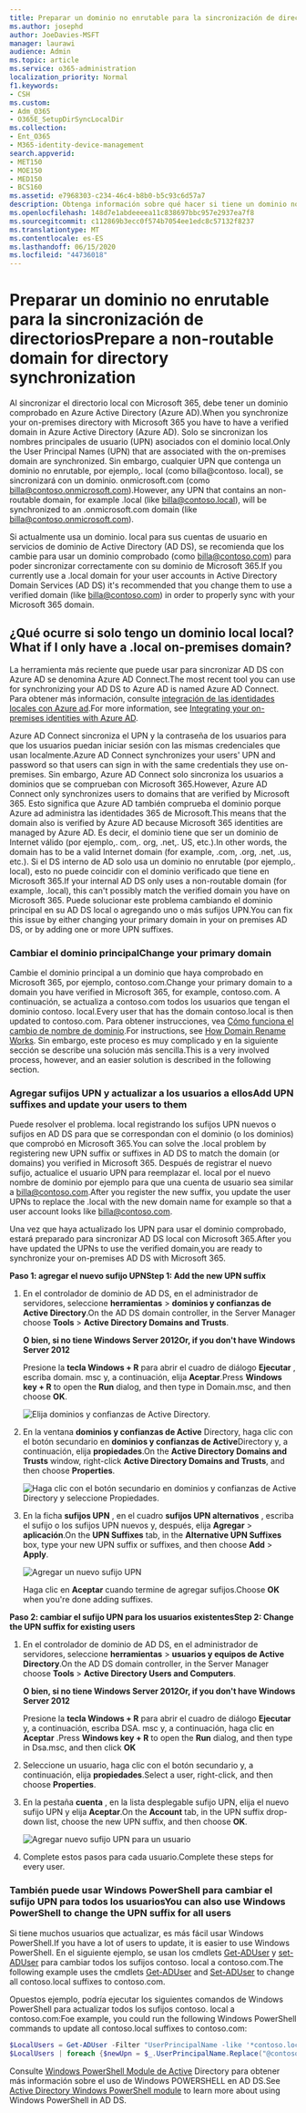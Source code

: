 ```yaml
---
title: Preparar un dominio no enrutable para la sincronización de directorios
ms.author: josephd
author: JoeDavies-MSFT
manager: laurawi
audience: Admin
ms.topic: article
ms.service: o365-administration
localization_priority: Normal
f1.keywords:
- CSH
ms.custom:
- Adm_O365
- O365E_SetupDirSyncLocalDir
ms.collection:
- Ent_O365
- M365-identity-device-management
search.appverid:
- MET150
- MOE150
- MED150
- BCS160
ms.assetid: e7968303-c234-46c4-b8b0-b5c93c6d57a7
description: Obtenga información sobre qué hacer si tiene un dominio no routale asociado a los usuarios locales antes de sincronizar con Microsoft 365.
ms.openlocfilehash: 148d7e1abdeeeea11c838697bbc957e2937ea7f8
ms.sourcegitcommit: c112869b3ecc0f574b7054ee1edc8c57132f8237
ms.translationtype: MT
ms.contentlocale: es-ES
ms.lasthandoff: 06/15/2020
ms.locfileid: "44736018"
---
```

# <a name="prepare-a-non-routable-domain-for-directory-synchronization"></a><span data-ttu-id="1e508-103">Preparar un dominio no enrutable para la sincronización de directorios</span><span class="sxs-lookup"><span data-stu-id="1e508-103">Prepare a non-routable domain for directory synchronization</span></span>
<span data-ttu-id="1e508-104">Al sincronizar el directorio local con Microsoft 365, debe tener un dominio comprobado en Azure Active Directory (Azure AD).</span><span class="sxs-lookup"><span data-stu-id="1e508-104">When you synchronize your on-premises directory with Microsoft 365 you have to have a verified domain in Azure Active Directory (Azure AD).</span></span> <span data-ttu-id="1e508-105">Solo se sincronizan los nombres principales de usuario (UPN) asociados con el dominio local.</span><span class="sxs-lookup"><span data-stu-id="1e508-105">Only the User Principal Names (UPN) that are associated with the on-premises domain are synchronized.</span></span> <span data-ttu-id="1e508-106">Sin embargo, cualquier UPN que contenga un dominio no enrutable, por ejemplo,. local (como billa@contoso. local), se sincronizará con un dominio. onmicrosoft.com (como billa@contoso.onmicrosoft.com).</span><span class="sxs-lookup"><span data-stu-id="1e508-106">However, any UPN that contains an non-routable domain, for example .local (like billa@contoso.local), will be synchronized to an .onmicrosoft.com domain (like billa@contoso.onmicrosoft.com).</span></span> 

<span data-ttu-id="1e508-107">Si actualmente usa un dominio. local para sus cuentas de usuario en servicios de dominio de Active Directory (AD DS), se recomienda que los cambie para usar un dominio comprobado (como billa@contoso.com) para poder sincronizar correctamente con su dominio de Microsoft 365.</span><span class="sxs-lookup"><span data-stu-id="1e508-107">If you currently use a .local domain for your user accounts in Active Directory Domain Services (AD DS) it's recommended that you change them to use a verified domain (like billa@contoso.com) in order to properly sync with your Microsoft 365 domain.</span></span>
  
## <a name="what-if-i-only-have-a-local-on-premises-domain"></a><span data-ttu-id="1e508-108">¿Qué ocurre si solo tengo un dominio local local?</span><span class="sxs-lookup"><span data-stu-id="1e508-108">What if I only have a .local on-premises domain?</span></span>

<span data-ttu-id="1e508-109">La herramienta más reciente que puede usar para sincronizar AD DS con Azure AD se denomina Azure AD Connect.</span><span class="sxs-lookup"><span data-stu-id="1e508-109">The most recent tool you can use for synchronizing your AD DS to Azure AD is named Azure AD Connect.</span></span> <span data-ttu-id="1e508-110">Para obtener más información, consulte [integración de las identidades locales con Azure ad](https://docs.microsoft.com/azure/architecture/reference-architectures/identity/azure-ad).</span><span class="sxs-lookup"><span data-stu-id="1e508-110">For more information, see [Integrating your on-premises identities with Azure AD](https://docs.microsoft.com/azure/architecture/reference-architectures/identity/azure-ad).</span></span>
  
<span data-ttu-id="1e508-111">Azure AD Connect sincroniza el UPN y la contraseña de los usuarios para que los usuarios puedan iniciar sesión con las mismas credenciales que usan localmente.</span><span class="sxs-lookup"><span data-stu-id="1e508-111">Azure AD Connect synchronizes your users' UPN and password so that users can sign in with the same credentials they use on-premises.</span></span> <span data-ttu-id="1e508-112">Sin embargo, Azure AD Connect solo sincroniza los usuarios a dominios que se comprueban con Microsoft 365.</span><span class="sxs-lookup"><span data-stu-id="1e508-112">However, Azure AD Connect only synchronizes users to domains that are verified by Microsoft 365.</span></span> <span data-ttu-id="1e508-113">Esto significa que Azure AD también comprueba el dominio porque Azure ad administra las identidades 365 de Microsoft.</span><span class="sxs-lookup"><span data-stu-id="1e508-113">This means that the domain also is verified by Azure AD because Microsoft 365 identities are managed by Azure AD.</span></span> <span data-ttu-id="1e508-114">Es decir, el dominio tiene que ser un dominio de Internet válido (por ejemplo,. com,. org, .net,. US, etc.).</span><span class="sxs-lookup"><span data-stu-id="1e508-114">In other words, the domain has to be a valid Internet domain (for example, .com, .org, .net, .us, etc.).</span></span> <span data-ttu-id="1e508-115">Si el DS interno de AD solo usa un dominio no enrutable (por ejemplo,. local), esto no puede coincidir con el dominio verificado que tiene en Microsoft 365.</span><span class="sxs-lookup"><span data-stu-id="1e508-115">If your internal AD DS only uses a non-routable domain (for example, .local), this can't possibly match the verified domain you have on Microsoft 365.</span></span> <span data-ttu-id="1e508-116">Puede solucionar este problema cambiando el dominio principal en su AD DS local o agregando uno o más sufijos UPN.</span><span class="sxs-lookup"><span data-stu-id="1e508-116">You can fix this issue by either changing your primary domain in your on premises AD DS, or by adding one or more UPN suffixes.</span></span>
  
### <a name="change-your-primary-domain"></a><span data-ttu-id="1e508-117">**Cambiar el dominio principal**</span><span class="sxs-lookup"><span data-stu-id="1e508-117">**Change your primary domain**</span></span>

<span data-ttu-id="1e508-118">Cambie el dominio principal a un dominio que haya comprobado en Microsoft 365, por ejemplo, contoso.com.</span><span class="sxs-lookup"><span data-stu-id="1e508-118">Change your primary domain to a domain you have verified in Microsoft 365, for example, contoso.com.</span></span> <span data-ttu-id="1e508-119">A continuación, se actualiza a contoso.com todos los usuarios que tengan el dominio contoso. local.</span><span class="sxs-lookup"><span data-stu-id="1e508-119">Every user that has the domain contoso.local is then updated to contoso.com.</span></span> <span data-ttu-id="1e508-120">Para obtener instrucciones, vea [Cómo funciona el cambio de nombre de dominio](https://go.microsoft.com/fwlink/p/?LinkId=624174).</span><span class="sxs-lookup"><span data-stu-id="1e508-120">For instructions, see [How Domain Rename Works](https://go.microsoft.com/fwlink/p/?LinkId=624174).</span></span> <span data-ttu-id="1e508-121">Sin embargo, este proceso es muy complicado y en la siguiente sección se describe una solución más sencilla.</span><span class="sxs-lookup"><span data-stu-id="1e508-121">This is a very involved process, however, and an easier solution is described in the following section.</span></span>
  
### <a name="add-upn-suffixes-and-update-your-users-to-them"></a><span data-ttu-id="1e508-122">**Agregar sufijos UPN y actualizar a los usuarios a ellos**</span><span class="sxs-lookup"><span data-stu-id="1e508-122">**Add UPN suffixes and update your users to them**</span></span>

<span data-ttu-id="1e508-123">Puede resolver el problema. local registrando los sufijos UPN nuevos o sufijos en AD DS para que se correspondan con el dominio (o los dominios) que comprobó en Microsoft 365.</span><span class="sxs-lookup"><span data-stu-id="1e508-123">You can solve the .local problem by registering new UPN suffix or suffixes in AD DS to match the domain (or domains) you verified in Microsoft 365.</span></span> <span data-ttu-id="1e508-124">Después de registrar el nuevo sufijo, actualice el usuario UPN para reemplazar el. local por el nuevo nombre de dominio por ejemplo para que una cuenta de usuario sea similar a billa@contoso.com.</span><span class="sxs-lookup"><span data-stu-id="1e508-124">After you register the new suffix, you update the user UPNs to replace the .local with the new domain name for example so that a user account looks like billa@contoso.com.</span></span>
  
<span data-ttu-id="1e508-125">Una vez que haya actualizado los UPN para usar el dominio comprobado, estará preparado para sincronizar AD DS local con Microsoft 365.</span><span class="sxs-lookup"><span data-stu-id="1e508-125">After you have updated the UPNs to use the verified domain,you are ready to synchronize your on-premises AD DS with Microsoft 365.</span></span>
  
 <span data-ttu-id="1e508-126">**Paso 1: agregar el nuevo sufijo UPN**</span><span class="sxs-lookup"><span data-stu-id="1e508-126">**Step 1: Add the new UPN suffix**</span></span>
  
1. <span data-ttu-id="1e508-127">En el controlador de dominio de AD DS, en el administrador de servidores, seleccione **herramientas** \> **dominios y confianzas de Active Directory**.</span><span class="sxs-lookup"><span data-stu-id="1e508-127">On the AD DS domain controller, in the Server Manager choose **Tools** \> **Active Directory Domains and Trusts**.</span></span>
    
    <span data-ttu-id="1e508-128">**O bien, si no tiene Windows Server 2012**</span><span class="sxs-lookup"><span data-stu-id="1e508-128">**Or, if you don't have Windows Server 2012**</span></span>
    
    <span data-ttu-id="1e508-129">Presione la **tecla Windows + R** para abrir el cuadro de diálogo **Ejecutar** , escriba domain. msc y, a continuación, elija **Aceptar**.</span><span class="sxs-lookup"><span data-stu-id="1e508-129">Press **Windows key + R** to open the **Run** dialog, and then type in Domain.msc, and then choose **OK**.</span></span>
    
    ![Elija dominios y confianzas de Active Directory.](media/46b6e007-9741-44af-8517-6f682e0ac974.png)
  
2. <span data-ttu-id="1e508-131">En la ventana **dominios y confianzas de Active** Directory, haga clic con el botón secundario en **dominios y confianzas de Active**Directory y, a continuación, elija **propiedades**.</span><span class="sxs-lookup"><span data-stu-id="1e508-131">On the **Active Directory Domains and Trusts** window, right-click **Active Directory Domains and Trusts**, and then choose **Properties**.</span></span>
    
    ![Haga clic con el botón secundario en dominios y confianzas de Active Directory y seleccione Propiedades.](media/39d20812-ffb5-4ba9-8d7b-477377ac360d.png)
  
3. <span data-ttu-id="1e508-133">En la ficha **sufijos UPN** , en el cuadro **sufijos UPN alternativos** , escriba el sufijo o los sufijos UPN nuevos y, después, elija **Agregar** \> **aplicación**.</span><span class="sxs-lookup"><span data-stu-id="1e508-133">On the **UPN Suffixes** tab, in the **Alternative UPN Suffixes** box, type your new UPN suffix or suffixes, and then choose **Add** \> **Apply**.</span></span>
    
    ![Agregar un nuevo sufijo UPN](media/a4aaf919-7adf-469a-b93f-83ef284c0915.PNG)
  
    <span data-ttu-id="1e508-135">Haga clic en **Aceptar** cuando termine de agregar sufijos.</span><span class="sxs-lookup"><span data-stu-id="1e508-135">Choose **OK** when you're done adding suffixes.</span></span> 
    
 <span data-ttu-id="1e508-136">**Paso 2: cambiar el sufijo UPN para los usuarios existentes**</span><span class="sxs-lookup"><span data-stu-id="1e508-136">**Step 2: Change the UPN suffix for existing users**</span></span>
  
1. <span data-ttu-id="1e508-137">En el controlador de dominio de AD DS, en el administrador de servidores, seleccione **herramientas** \> **usuarios y equipos de Active Directory**.</span><span class="sxs-lookup"><span data-stu-id="1e508-137">On the AD DS domain controller, in the Server Manager choose **Tools** \> **Active Directory Users and Computers**.</span></span>
    
    <span data-ttu-id="1e508-138">**O bien, si no tiene Windows Server 2012**</span><span class="sxs-lookup"><span data-stu-id="1e508-138">**Or, if you don't have Windows Server 2012**</span></span>
    
    <span data-ttu-id="1e508-139">Presione la **tecla Windows + R** para abrir el cuadro de diálogo **Ejecutar** y, a continuación, escriba DSA. msc y, a continuación, haga clic en **Aceptar** .</span><span class="sxs-lookup"><span data-stu-id="1e508-139">Press **Windows key + R** to open the **Run** dialog, and then type in Dsa.msc, and then click **OK**</span></span>
    
2. <span data-ttu-id="1e508-140">Seleccione un usuario, haga clic con el botón secundario y, a continuación, elija **propiedades**.</span><span class="sxs-lookup"><span data-stu-id="1e508-140">Select a user, right-click, and then choose **Properties**.</span></span>
    
3. <span data-ttu-id="1e508-141">En la pestaña **cuenta** , en la lista desplegable sufijo UPN, elija el nuevo sufijo UPN y elija **Aceptar**.</span><span class="sxs-lookup"><span data-stu-id="1e508-141">On the **Account** tab, in the UPN suffix drop-down list, choose the new UPN suffix, and then choose **OK**.</span></span>
    
    ![Agregar nuevo sufijo UPN para un usuario](media/54876751-49f0-48cc-b864-2623c4835563.png)
  
4. <span data-ttu-id="1e508-143">Complete estos pasos para cada usuario.</span><span class="sxs-lookup"><span data-stu-id="1e508-143">Complete these steps for every user.</span></span>
    
   
### <a name="you-can-also-use-windows-powershell-to-change-the-upn-suffix-for-all-users"></a><span data-ttu-id="1e508-144">**También puede usar Windows PowerShell para cambiar el sufijo UPN para todos los usuarios**</span><span class="sxs-lookup"><span data-stu-id="1e508-144">**You can also use Windows PowerShell to change the UPN suffix for all users**</span></span>

<span data-ttu-id="1e508-145">Si tiene muchos usuarios que actualizar, es más fácil usar Windows PowerShell.</span><span class="sxs-lookup"><span data-stu-id="1e508-145">If you have a lot of users to update, it is easier to use Windows PowerShell.</span></span> <span data-ttu-id="1e508-146">En el siguiente ejemplo, se usan los cmdlets [Get-ADUser](https://go.microsoft.com/fwlink/p/?LinkId=624312) y [set-ADUser](https://go.microsoft.com/fwlink/p/?LinkId=624313) para cambiar todos los sufijos contoso. local a contoso.com.</span><span class="sxs-lookup"><span data-stu-id="1e508-146">The following example uses the cmdlets [Get-ADUser](https://go.microsoft.com/fwlink/p/?LinkId=624312) and [Set-ADUser](https://go.microsoft.com/fwlink/p/?LinkId=624313) to change all contoso.local suffixes to contoso.com.</span></span> 

<span data-ttu-id="1e508-147">Opuestos ejemplo, podría ejecutar los siguientes comandos de Windows PowerShell para actualizar todos los sufijos contoso. local a contoso.com:</span><span class="sxs-lookup"><span data-stu-id="1e508-147">Foe example, you could run the following Windows PowerShell commands to update all contoso.local suffixes to contoso.com:</span></span>
    
  ```powershell
  $LocalUsers = Get-ADUser -Filter "UserPrincipalName -like '*contoso.local'" -Properties userPrincipalName -ResultSetSize $null
  $LocalUsers | foreach {$newUpn = $_.UserPrincipalName.Replace("@contoso.local","@contoso.com"); $_ | Set-ADUser -UserPrincipalName $newUpn}
  ```

<span data-ttu-id="1e508-148">Consulte [Windows PowerShell Module de Active](https://go.microsoft.com/fwlink/p/?LinkId=624314) Directory para obtener más información sobre el uso de Windows POWERSHELL en AD DS.</span><span class="sxs-lookup"><span data-stu-id="1e508-148">See [Active Directory Windows PowerShell module](https://go.microsoft.com/fwlink/p/?LinkId=624314) to learn more about using Windows PowerShell in AD DS.</span></span> 

